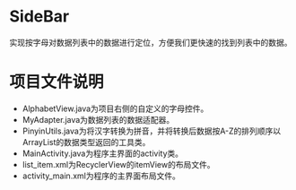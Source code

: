 # SideBar
实现按字母对数据列表中的数据进行定位，方便我们更快速的找到列表中的数据。
# 项目文件说明
* AlphabetView.java为项目右侧的自定义的字母控件。<br>
* MyAdapter.java为数据列表的数据适配器。<br>
* PinyinUtils.java为将汉字转换为拼音，并将转换后数据按A-Z的排列顺序以ArrayList<String>的数据类型返回的工具类。<br>
* MainActivity.java为程序主界面的activity类。<br>
* list_item.xml为RecyclerView的itemView的布局文件。<br>
* activity_main.xml为程序的主界面布局文件。
